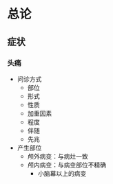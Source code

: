 # 总论
## 症状
### 头痛
+ 问诊方式
	+ 部位
	+ 形式
	+ 性质
	+ 加重因素
	+ 程度
	+ 伴随
	+ 先兆
+ 产生部位
	+ 颅外病变：与病灶一致
	+ 颅内病变：与病变部位不精确
		+ 小脑幕以上的病变
<!--stackedit_data:
eyJoaXN0b3J5IjpbMTQ3MDMzODEyLC0yMDg4NzQ2NjEyXX0=
-->